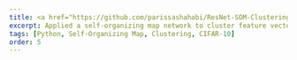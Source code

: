 ```yaml
---
title: <a href="https://github.com/parissashahabi/ResNet-SOM-Clustering" target="_blank">Clustering of Image Feature Vectors Using Self-Organizing Map</a>
excerpt: Applied a self-organizing map network to cluster feature vectors extracted from ResNet-34 on the CIFAR-10 dataset. Explored different network configurations, such as one-dimensional and two-dimensional topologies and neighborhood radius, to analyze the clustering results.
tags: [Python, Self-Organizing Map, Clustering, CIFAR-10]
order: 5
---
```

